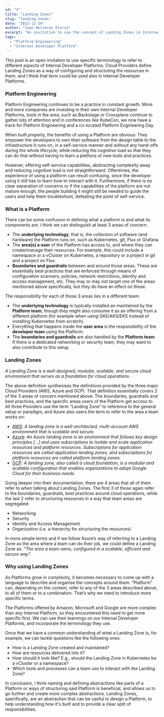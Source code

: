 ```yaml
---
id: "3"
title: "Landing Zones"
slug: "landing-zones"
date: "2023-11-24"
author: "Juan Herreros Elorza"
excerpt: "An invitation to use the concept of Landing Zones in Internal Platforms"
tags:
  - "Platform Engineering"
  - "Internal Developer Platform"
---
```


This post is an open invitation to use specific terminology to refer to different aspects of Internal Developer Platforms. Cloud Providers define Landing Zones as a way of configuring and structuting the resources in them, and I think that term could be used also in Internal Developer Platforms.

### Platform Engineering

Platform Engineering continues to be a practice in constant growth. More and more companies are investing in their own Internal Developer Platforms, tools in the area, such as Backstage or Crossplane continue to gather lots of attention and in conferences like KubeCon, we now have a track for Platform Engineering and a co-located Platform Engineering Day. 

When built properly, the benefits of using a Platform are obvious: They empower the developers to own their software from the design table to the infrastructure it runs on, in a self-service manner and without any hand-offs during the whole lifecycle; while reducing the cognitive load so that they can do that without having to learn a plethora of new tools and practices.

However, offering self-service capabilities, abstracting complexity away and reducing cognitive load is not straightforward. Oftentimes, the experience of using a platform can result confusing, since the developer using it still has to learn how to interact with it. Furthermore, if there is no clear separation of concerns or if the capabilities of the platform are not mature enough, the people building it might still be needed to guide the users and help them troubleshoot, defeating the point of self-service.

### What is a Platform

There can be some confusion in defining what a platform is and what its components are. I think we can distinguish at least 3 areas of concern:
- The **underlying technology**, that is, the collection of software (and hardware) the Platform runs on, such as Kubernetes, git, Flux or Grafana
- The **area(s) a user** of the Platform has access to, and where they can create/manage their resources. For example, this could include a namespace or a vCluster on Kubernetes, a repository or a project in git and a project on Flux.
- **Boundaries and guardrails** between and around those areas. These are essentially best practices that are enforced through means of configuration  scanners, policies, network restrictions, identity and access management, etc. They may or may not target one of the areas mentioned above specifically, but they do have an effect on those.

The responsibility for each of those 3 areas lies in a different team:
- The **underlying technology** is typically installed an maintained by the **Platform team**, though they might also consume it as an offering from a different platform (for example when using GKE/AKS/EKS instead of installing Kubernetes from scratch).
- Everything that happens inside the **user area** is the responsibility of the **developer team** using the Platform. 
- The **boundaries and guardrails** are also handled by the **Platform team**. If there is a dedicated networking or security team, they may want to also contribute to this setup.

### Landing Zones

*A Landing Zone is a well-designed, modular, scalable, and secure cloud environment that serves as a foundation for cloud operations.*

The above definition synthesises the definitions provided by the three major Cloud Providers (AWS, Azure and GCP). That definition essentially covers 2 of the 3 areas of concern mentioned above: The boundaries, guardrails and best practices, and the specific areas users of the Platform get access to.
All three Providers use the term “Landing Zone” to reference to the general setup or paradigm, and Azure also users the term to refer to the area a team works on:

- [AWS](https://docs.aws.amazon.com/prescriptive-guidance/latest/migration-aws-environment/understanding-landing-zones.html): *A landing zone is a well-architected, multi-account AWS environment that is scalable and secure.*
- [Azure](https://learn.microsoft.com/en-us/azure/cloud-adoption-framework/ready/landing-zone/): *An Azure landing zone is an environment that follows key design principles […] and uses subscriptions to isolate and scale application resources and platform resources. Subscriptions for application resources are called application landing zones, and subscriptions for platform resources are called platform landing zones.*
- [GCP](https://cloud.google.com/architecture/landing-zones): *A landing zone, also called a cloud foundation, is a modular and scalable configuration that enables organizations to adopt Google Cloud for their business needs.*

Going deeper into their documentation, there are 4 areas that all of them refer to when talking about Landing Zones. The first 3 of those again refer to the boundaries, guardrails, best practices around cloud operations, while the last 2 refer to structuring resources in a way that team areas are segregated:
- Networking
- Security
- Identity and Access Management
- Organization (i.e. a hierarchy for structuring the resources)

In more simple terms and if we follow Azure’s way of referring to a Landing Zone as the area where a team can do their job, we could define a Landing Zone as:
*“The area a team owns, configured in a scalable, efficient and secure way”.*

### Why using Landing Zones

As Platforms grow in complexity, it becomes necessary to come up with a language to describe and organise the concepts around them. “Platform” can, depending on the context, refer to any of the 3 areas described above, to all of them or to a combination. That’s why we need to introduce more specific terms.

The Platforms offered by Amazon, Microsoft and Google are more complex than any Internal Platform, so they encountered this need to get more specific first. We can use their learnings on our Internal Developer Platforms, and incorporate the terminology they use.

Once that we have a common understanding of what a Landing Zone is, for example, we can tackle questions like the following ones:

- How is a Landing Zone created and maintained?
- How are resources delivered into it?
- How should it look like? E.g., should the Landing Zone in Kubernetes be a vCluster or a namespace?
- Which tools and processes can a team use to interact with the Landing Zone?

In conclusion, I think naming and defining abstractions like parts of a Platform or ways of structuring said Platform is beneficial, and allows us to go further and create more complex abstractions. Landing Zones, specifically, are an abstraction that can be useful to design a Platform, to help understanding how it's built and to provide a clear split of responsibilities.